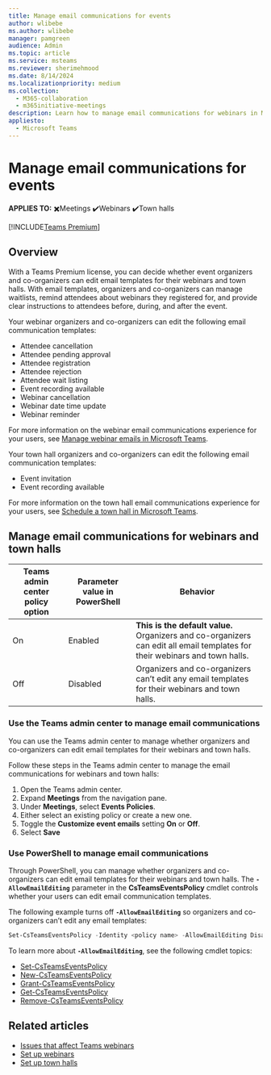 ```yaml
---
title: Manage email communications for events
author: wlibebe
ms.author: wlibebe
manager: pamgreen
audience: Admin
ms.topic: article
ms.service: msteams
ms.reviewer: sherimehmood
ms.date: 8/14/2024
ms.localizationpriority: medium
ms.collection: 
  - M365-collaboration
  - m365initiative-meetings
description: Learn how to manage email communications for webinars in Microsoft Teams for admins.
appliesto: 
  - Microsoft Teams
---
```

# Manage email communications for events

**APPLIES TO:** ✖️Meetings ✔️Webinars ✔️Town halls

[!INCLUDE[Teams Premium](includes/teams-premium-ecm.md)]

## Overview

With a Teams Premium license, you can decide whether event organizers and co-organizers can edit email templates for their webinars and town halls. With email templates, organizers and co-organizers can manage waitlists, remind attendees about webinars they registered for, and provide clear instructions to attendees before, during, and after the event.

Your webinar organizers and co-organizers can edit the following email communication templates:

- Attendee cancellation
- Attendee pending approval
- Attendee registration
- Attendee rejection
- Attendee wait listing
- Event recording available
- Webinar cancellation
- Webinar date time update
- Webinar reminder

For more information on the webinar email communications experience for your users, see [Manage webinar emails in Microsoft Teams](https://support.microsoft.com/office/manage-webinar-emails-in-microsoft-teams-d0006848-f707-494f-b0a4-eeebcbc723be).

Your town hall organizers and co-organizers can edit the following email communication templates:

- Event invitation
- Event recording available

For more information on the town hall email communications experience for your users, see [Schedule a town hall in Microsoft Teams](https://support.microsoft.com/office/schedule-a-town-hall-in-microsoft-teams-d493b5cc-9f61-4dac-8027-d837dafb7a4c#bkmk_town_hall_invites).

## Manage email communications for webinars and town halls

|Teams admin center policy option|Parameter value in PowerShell| Behavior|
|---------|---------|---------------|
|On|Enabled| **This is the default value.** Organizers and co-organizers can edit all email templates for their webinars and town halls. |
|Off|Disabled| Organizers and co-organizers can’t edit any email templates for their webinars and town halls.|

### Use the Teams admin center to manage email communications

You can use the Teams admin center to manage whether organizers and co-organizers can edit email templates for their webinars and town halls.

Follow these steps in the Teams admin center to manage the email communications for webinars and town halls:

1. Open the Teams admin center.
2. Expand **Meetings** from the navigation pane.
3. Under **Meetings**, select **Events Policies**.
4. Either select an existing policy or create a new one.
5. Toggle the **Customize event emails** setting **On** or **Off**.
6. Select **Save**

### Use PowerShell to manage email communications

Through PowerShell, you can manage whether organizers and co-organizers can edit email templates for their webinars and town halls. The **`-AllowEmailEditing`** parameter in the **CsTeamsEventsPolicy** cmdlet controls whether your users can edit email communication templates.

The following example turns off **`-AllowEmailEditing`** so organizers and co-organizers can’t edit any email templates:

```PowerShell
Set-CsTeamsEventsPolicy -Identity <policy name> -AllowEmailEditing Disabled
```

To learn more about **`-AllowEmailEditing`**, see the following cmdlet topics:

- [Set-CsTeamsEventsPolicy](/powershell/module/teams/set-csteamseventspolicy)
- [New-CsTeamsEventsPolicy](/powershell/module/teams/new-csteamseventspolicy)
- [Grant-CsTeamsEventsPolicy](/powershell/module/teams/grant-csteamseventspolicy)
- [Get-CsTeamsEventsPolicy](/powershell/module/teams/get-csteamseventspolicy)
- [Remove-CsTeamsEventsPolicy](/powershell/module/teams/remove-csteamseventspolicy)

## Related articles

- [Issues that affect Teams webinars](/microsoftteams/troubleshoot/meetings/issues-with-webinars)
- [Set up webinars](set-up-webinars.md)
- [Set up town halls](set-up-town-halls.md)
